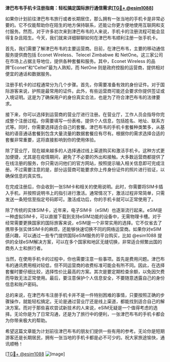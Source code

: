**津巴布韦手机卡注册指南：轻松搞定国际旅行通信需求[[TG💪+ @esim1088](https://t.me/s/esim1088)]**

如果你计划前往津巴布韦旅行或者长期居住，那么拥有一张当地的手机卡是非常必要的。它不仅能帮助你在陌生的地方保持联系，还能让你更方便地使用互联网和支付服务。然而，对于许多初次来到津巴布韦的人来说，手机卡的注册流程可能会显得复杂且陌生。今天，我们就来详细聊聊如何在津巴布韦顺利注册一张手机卡。

首先，我们需要了解津巴布韦的主要运营商。目前，在津巴布韦，主要的移动通信服务提供商包括 Econet Wireless、Telecel Zimbabwe 和 NetOne。这三家公司在市场上占据主导地位，提供各种套餐和服务。其中，Econet Wireless 的品牌“Econet”和“Celtel”最为人熟知，而 NetOne 则是政府控股的运营商，提供相对便宜的通话和数据服务。

注册手机卡的过程通常分为几个步骤。首先，你需要准备有效的身份证件。对于国际游客来说，护照是最常用的证件。此外，有些运营商可能还会要求你提供签证或入境证明。这是为了确保用户的身份真实合法，也是为了符合津巴布韦的法律要求。

接下来，你可以选择到运营商的营业厅进行注册。在营业厅，工作人员会指导你完成整个注册过程。你需要填写一份表格，提供个人信息，包括姓名、地址、联系方式等。同时，你需要选择适合自己的套餐。津巴布韦的手机卡套餐种类繁多，从基础的语音通话套餐到包含大量流量的数据套餐应有尽有。根据你的需求选择合适的套餐非常重要，这将直接影响到你的使用体验。

除了营业厅，现在越来越多的人选择通过线上渠道购买和激活手机卡。这种方式更加便捷，尤其是在疫情期间，避免了不必要的外出和接触。大多数运营商都提供了在线注册的服务，你只需访问他们的官方网站，按照提示输入相关信息即可完成注册。不过需要注意的是，部分运营商可能要求你上传身份证件的照片进行验证，以确保信息的真实性。

在完成注册后，你会收到一张SIM卡和相关的使用说明。此时，你需要将SIM卡插入手机，并按照说明书上的指引进行激活。通常情况下，激活过程非常简单，只需发送一条短信至指定号码即可。激活成功后，你的手机卡就可以正常使用了。

除了传统的实体SIM卡，近年来，电子SIM卡（eSIM）也逐渐流行起来。eSIM是一种虚拟SIM卡，可以直接下载到支持eSIM功能的设备中，无需物理卡槽。对于经常需要更换国家的国际旅客来说，eSIM是一个非常实用的选择。它不仅省去了携带多张实体SIM卡的麻烦，还能够快速切换不同的网络运营商。如果你对eSIM感兴趣，可以通过一些专门提供国际eSIM服务的平台购买，比如 @esim1088 提供的全球eSIM解决方案，可以在多个国家和地区无缝切换，非常适合频繁出国的商务人士和旅行者。

当然，在使用手机卡的过程中，你也需要注意一些事项。首先是费用问题。津巴布韦的通讯费用相对较低，但不同运营商的收费标准可能会有所不同。因此，在选择套餐时要仔细比较，选择性价比最高的方案。其次是要定期检查余额，以免因欠费而导致无法正常使用。最后，要注意保护个人信息安全，不要随意透露自己的身份信息和账户密码。

总的来说，在津巴布韦注册手机卡并不是一件特别困难的事情，只要按照正确的步骤操作，就能轻松搞定。无论是通过营业厅还是线上渠道，都能找到适合自己的解决方案。而对于那些喜欢尝试新技术的人来说，eSIM无疑是一个值得考虑的选择。无论你是为了日常沟通，还是为了旅行中的便利，一张津巴布韦的手机卡都会为你带来极大的帮助。

希望这篇文章能为计划前往津巴布韦的朋友们提供一些有用的参考。无论你是短期游客还是长期居民，拥有一张当地的手机卡都是必不可少的。祝大家旅途愉快，通讯顺畅！

[[TG💪+ @esim1088](https://t.me/s/esim1088) ![Image](https://i.postimg.cc/4NQfJmqS/Snipaste-2025-05-13-00-14-12.png)]